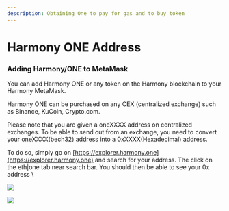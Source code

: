 ```yaml
---
description: Obtaining One to pay for gas and to buy token
---
```


# Harmony ONE Address

### Adding Harmony/ONE to MetaMask

You can add Harmony ONE or any token on the Harmony blockchain to your Harmony MetaMask.&#x20;

Harmony ONE can be purchased on any CEX (centralized exchange) such as Binance, KuCoin, Crypto.com.

&#x20;Please note that you are given a oneXXXX address on centralized exchanges. To be able to send out from an exchange, you need to convert your oneXXXX(bech32) address into a 0xXXXX(Hexadecimal) address.&#x20;

To do so, simply go on [https://explorer.harmony.one](https://explorer.harmony.one) and search for your address. The click on the eth|one tab near search bar. You should then be able to see your 0x address \


![](https://lh3.googleusercontent.com/odYraBtxbevf\_WanZTb3LVhTpUwJPGbPAf3D1j7UP7GtBGOSfm1sqIWx-\_BQw5Muhf2SG7\_zo6dLsEOI1rdaOIt-mQZvF7NAxwyJYQNStxrLgisnU1QpdxPln1rdNOvKs5OS-m0Y)

![](https://lh3.googleusercontent.com/e8oD86kPgx5GqgxJiSZFIIvLtWzm0RvAzZqqrByIWLt4lg8D16JxEQOa4JRWsU0jebbDYhvpuhWQcp1iRcveuHNvM7kYBvRYVPePrQmbJMw-8YUnD-agsqxepPo6qn\_-rrVsdtVO)

